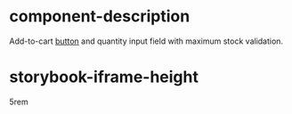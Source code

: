 # component-description
Add-to-cart [button](Button.html) and quantity input field with maximum stock validation.

# storybook-iframe-height
5rem
